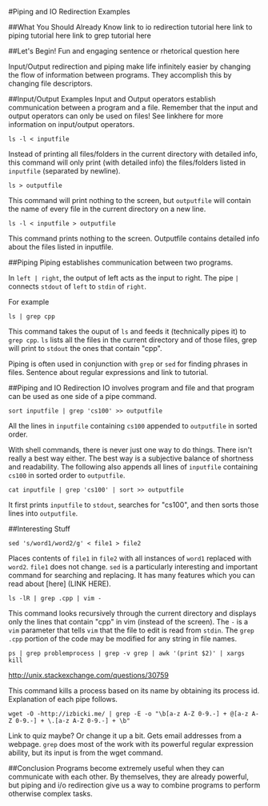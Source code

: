 #Piping and IO Redirection Examples


##What You Should Already Know
link to io redirection tutorial here
link to piping tutorial here
link to grep tutorial here

##Let's Begin!
Fun and engaging sentence or rhetorical question here

Input/Output redirection and piping make life infinitely easier by changing the flow of information between programs.
They accomplish this by changing file descriptors.

##Input/Output Examples
Input and Output operators establish communication between a program and a file.
Remember that the input and output operators can only be used on files! See linkhere for more information on input/output operators.
```
ls -l < inputfile
```
Instead of printing all files/folders in the current directory with detailed info, this command will only print (with detailed info) the files/folders listed in `inputfile` (separated by newline).

```
ls > outputfile
```
This command will print nothing to the screen, but `outputfile` will contain the name of every file in the current directory on a new line.


```
ls -l < inputfile > outputfile
```
This command prints nothing to the screen.
Outputfile contains detailed info about the files listed in inputfile.



##Piping
Piping establishes communication between two programs.

In `left | right`, the output of left acts as the input to right.
The pipe `|` connects `stdout` of `left` to `stdin` of `right`.

For example
```
ls | grep cpp
```
This command takes the ouput of `ls` and feeds it (technically pipes it) to `grep cpp`.
`ls` lists all the files in the current directory and of those files, grep will print to `stdout` the ones that contain "cpp".

Piping is often used in conjunction with `grep` or `sed` for finding phrases in files.
Sentence about regular expressions and link to tutorial.

##Piping and IO Redirection
IO involves program and file and that program can be used as one side of a pipe command.

```
sort inputfile | grep 'cs100' >> outputfile
```
All the lines in `inputfile` containing `cs100` appended to `outputfile` in sorted order.

With shell commands, there is never just one way to do things.
There isn't really a best way either.
The best way is a subjective balance of shortness and readability.
The following also appends all lines of `inputfile` containing `cs100` in sorted order to `outputfile`.
```
cat inputfile | grep 'cs100' | sort >> outputfile
```
It first prints `inputfile` to `stdout`, searches for "cs100", and then sorts those lines into `outputfile`.


##Interesting Stuff
```
sed 's/word1/word2/g' < file1 > file2
```
Places contents of `file1` in `file2` with all instances of `word1` replaced with `word2`.
`file1` does not change.
`sed` is a particularly interesting and important command for searching and replacing.
It has many features which you can read about [here] (LINK HERE).


```
ls -lR | grep .cpp | vim -
```
This command looks recursively through the current directory and displays only the lines that contain "cpp" in vim (instead of the screen).
The `-` is a `vim` parameter that tells `vim` that the file to edit is read from `stdin`.
The `grep .cpp` portion of the code may be modified for any string in file names.


```
ps | grep problemprocess | grep -v grep | awk '(print $2)' | xargs kill
```
http://unix.stackexchange.com/questions/30759

This command kills a process based on its name by obtaining its process id. Explanation of each pipe follows.

```
wget -O -http://izbicki.me/ | grep -E -o "\b[a-z A-Z 0-9.-] + @[a-z A-Z 0-9.-] + \.[a-z A-Z 0-9.-] + \b"
```
Link to quiz maybe? Or change it up a bit. Gets email addresses from a webpage. `grep` does most of the work with its powerful regular expression ability, but its input is from the wget command.

##Conclusion
Programs become extremely useful when they can communicate with each other.
By themselves, they are already powerful, but piping and i/o redirection give us a way to combine programs to perform otherwise complex tasks.
